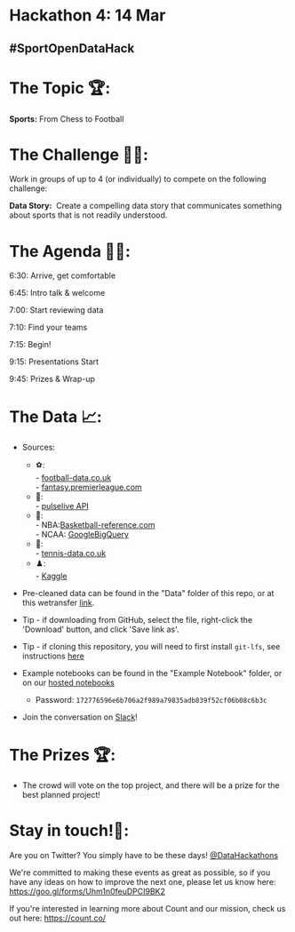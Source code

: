 # Hackathon 4: 14 Mar

## #SportOpenDataHack

# The Topic 🏆:
**Sports:** From Chess to Football

# The Challenge 👨‍💻:

Work in groups of up to 4 (or individually) to compete on the following challenge: 

**Data Story:**  Create a compelling data story that communicates something about sports that is not readily understood.

# The Agenda 👩‍🏫:

6:30: Arrive, get comfortable

6:45: Intro talk & welcome

7:00: Start reviewing data

7:10: Find your teams

7:15: Begin!

9:15: Presentations Start

9:45: Prizes & Wrap-up

# The Data 📈:

- Sources:
    - ⚽:         
          - [football-data.co.uk](http://www.football-data.co.uk/)      
          - [fantasy.premierleague.com](https://fantasy.premierleague.com/drf/)
    - 🏉:    
          - [pulselive API](https://www.pulselive.com/)
    - 🏀:   
          - NBA:[Basketball-reference.com](https://www.basketball-reference.com/)       
          - NCAA: [GoogleBigQuery](https://console.cloud.google.com/marketplace/details/ncaa-bb-public/ncaa-basketball)
    - 🎾:   
          - [tennis-data.co.uk](http://www.tennis-data.co.uk/)
    - ♟️:    
          - [Kaggle](https://www.kaggle.com/datasnaek/chess)
          
        
- Pre-cleaned data can be found in the "Data" folder of this repo, or at this wetransfer [link](https://wetransfer.com/downloads/b8d6b521ad5dfc3aaf1a6629ee2aac2820190314145535/355b3651569a8573341e69b8f504fe2a20190314145535/f55683).
- Tip - if downloading from GitHub, select the file, right-click the 'Download' button, and click 'Save link as'.
- Tip - if cloning this repository, you will need to first install `git-lfs`, see instructions [here](https://help.github.com/articles/installing-git-large-file-storage/)

- Example notebooks can be found in the "Example Notebook" folder, or on our [hosted notebooks](https://play.count.co/jupyter/tree/work/Sport)
  - Password: `172776596e6b706a2f989a79835adb839f52cf06b08c6b3c`
  
- Join the conversation on [Slack](https://join.slack.com/t/opendatahackathons/shared_invite/enQtNTc1MzMwMjQyNDIzLTYzNmVmMDkyNGJjNzU3ODY0NjBiZTVjYmNmMGVmN2MxZGVkODM0ZjM5YTczYjE5OWVjMzM5ZThhYThiMjBkMGU)!

# The Prizes 🏆:

- The crowd will vote on the top project, and there will be a prize for the best planned project!

# Stay in touch!🤙:

Are you on Twitter? You simply have to be these days! [@DataHackathons](https://twitter.com/DataHackathons)

We're committed to making these events as great as possible, so if you have any ideas on how to improve the next one, please let us know here: https://goo.gl/forms/Uhm1n0feuDPCI9BK2

If you're interested in learning more about Count and our mission, check us out here: https://count.co/
